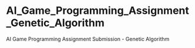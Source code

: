 # AI_Game_Programming_Assignment_Genetic_Algorithm
AI Game Programming Assignment Submission - Genetic Algorithm
